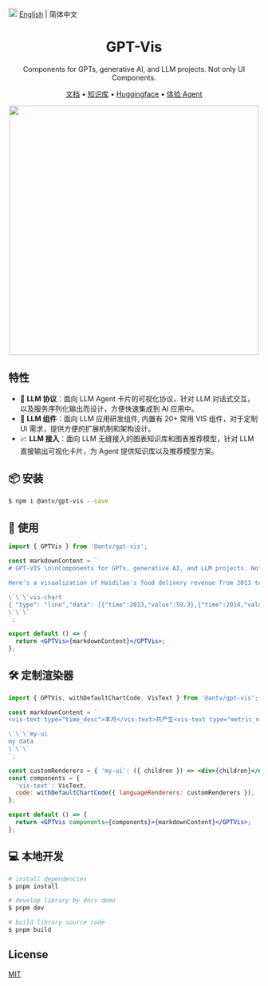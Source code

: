 <img src="https://gw.alipayobjects.com/zos/antfincdn/R8sN%24GNdh6/language.svg" width="18"> [English](./README.md) | 简体中文

<h1 align="center">GPT-Vis</h1>

<div align="center">

Components for GPTs, generative AI, and LLM projects. Not only UI Components.

<p align="center">
  <a href="https://gpt-vis.antv.vision" target="_blank">文档</a> •
  <a href="/knowledges" target="_blank">知识库</a> •
  <a href="https://huggingface.co/antvis" target="_blank">Huggingface</a> •
  <a href="https://tbox.alipay.com/share/202410APr1n200110168?platform=WebService" target="_blank">体验 Agent</a>
</p>

<div align="center">
  <img src="https://github.com/eosphoros-ai/GPT-Vis/assets/17919400/c8804ffb-d3d6-45d3-846f-cf217681ab05" width=500">
</div>

</div>

## 特性

- 🤖 **LLM 协议**：面向 LLM Agent 卡片的可视化协议，针对 LLM 对话式交互，以及服务序列化输出而设计，方便快速集成到 AI 应用中。
- 🍡 **LLM 组件**：面向 LLM 应用研发组件, 内置有 20+ 常用 VIS 组件，对于定制 UI 需求，提供方便的扩展机制和架构设计。
- 📈 **LLM 接入**：面向 LLM 无缝接入的图表知识库和图表推荐模型，针对 LLM 直接输出可视化卡片，为 Agent 提供知识库以及推荐模型方案。

## 📦 安装

```bash
$ npm i @antv/gpt-vis --save
```

## 🔨 使用

```jsx
import { GPTVis } from '@antv/gpt-vis';

const markdownContent = `
# GPT-VIS \n\nComponents for GPTs, generative AI, and LLM projects. Not only UI Components.

Here’s a visualization of Haidilao's food delivery revenue from 2013 to 2022. You can see a steady increase over the years, with notable *growth* particularly in recent years.

\`\`\`vis-chart
{ "type": "line","data": [{"time":2013,"value":59.3},{"time":2014,"value":64.4},{"time":2015,"value":68.9},{"time":2016,"value":74.4},{"time":2017,"value":82.7},{"time":2018,"value":91.9},{"time":2019,"value":99.1},{"time":2020,"value":101.6},{"time":2021,"value":114.4},{"time":2022,"value":121}] }
\`\`\`
`;

export default () => {
  return <GPTVis>{markdownContent}</GPTVis>;
};
```

## 🛠 定制渲染器

```jsx
import { GPTVis, withDefaultChartCode, VisText } from '@antv/gpt-vis';

const markdownContent = `
<vis-text type="time_desc">本月</vis-text>共产生<vis-text type="metric_name">决策数量</vis-text><vis-text type="metric_value">2,783</vis-text>个，环比<vis-text type="trend_desc">增长</vis-text><vis-text type="ratio_value_pos">15.2%</vis-text>。<vis-text type="dim_name">高优先级决策</vis-text>占比<vis-text type="proportion">56.2%</vis-text>，呈现稳定<vis-text type="trend_desc" origin="[1, 2, 6, 18, 24, 48]">上升</vis-text>趋势，预计<vis-text type="time_desc">下月</vis-text>将突破<vis-text type="metric_value">3,000</vis-text>大关。

\`\`\`my-ui
my data
\`\`\`
`;

const customRenderers = { 'my-ui': ({ children }) => <div>{children}</div> };
const components = {
  'vis-text': VisText,
  code: withDefaultChartCode({ languageRenderers: customRenderers }),
};

export default () => {
  return <GPTVis components={components}>{markdownContent}</GPTVis>;
};
```

## 💻 本地开发

```bash
# install dependencies
$ pnpm install

# develop library by docs demo
$ pnpm dev

# build library source code
$ pnpm build
```

## License

[MIT](./LICENSE)
